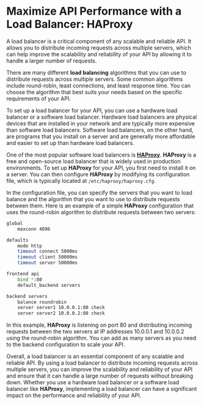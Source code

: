 # Maximize API Performance with a Load Balancer: HAProxy

A load balancer is a critical component of any scalable and reliable API. It allows you to distribute incoming requests across multiple servers, which can help improve the scalability and reliability of your API by allowing it to handle a larger number of requests.

There are many different **load balancing** algorithms that you can use to distribute requests across multiple servers. Some common algorithms include round-robin, least connections, and least response time. You can choose the algorithm that best suits your needs based on the specific requirements of your API.

To set up a load balancer for your API, you can use a hardware load balancer or a software load balancer. Hardware load balancers are physical devices that are installed in your network and are typically more expensive than software load balancers. Software load balancers, on the other hand, are programs that you install on a server and are generally more affordable and easier to set up than hardware load balancers.

One of the most popular software load balancers is [**HAProxy**](https://www.haproxy.com/). **HAProxy** is a free and open-source load balancer that is widely used in production environments. To set up **HAProxy** for your API, you first need to install it on a server. You can then configure **HAProxy** by modifying its configuration file, which is typically located at `/etc/haproxy/haproxy.cfg`.

In the configuration file, you can specify the servers that you want to load balance and the algorithm that you want to use to distribute requests between them. Here is an example of a simple **HAProxy** configuration that uses the round-robin algorithm to distribute requests between two servers:

```bash
global
    maxconn 4096

defaults
    mode http
    timeout connect 5000ms
    timeout client 50000ms
    timeout server 50000ms

frontend api
    bind *:80
    default_backend servers

backend servers
    balance roundrobin
    server server1 10.0.0.1:80 check
    server server2 10.0.0.2:80 check
```

In this example, **HAProxy** is listening on port 80 and distributing incoming requests between the two servers at IP addresses 10.0.0.1 and 10.0.0.2 using the round-robin algorithm. You can add as many servers as you need to the backend configuration to scale your API.

Overall, a load balancer is an essential component of any scalable and reliable API. By using a load balancer to distribute incoming requests across multiple servers, you can improve the scalability and reliability of your API and ensure that it can handle a large number of requests without breaking down. Whether you use a hardware load balancer or a software load balancer like **HAProxy**, implementing a load balancer can have a significant impact on the performance and reliability of your API.